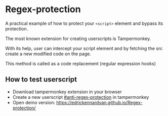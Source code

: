# Regex-protection
A practical example of how to protect your `<script>` element and bypass its protection.
  
  The most known extension for creating userscripts is Tampermonkey.

  With its help, user can intercept your script element and by fetching the src create a new modified code on the page.
  
  This method is called as a code replacement (regular expression hooks)
  
  How to test userscript
  ---------------
  - Download tampermonkey extension in your browser
  - Create a new userscript [#anti-regex-protection](./anti-regex-protection.js) in tampermonkey
  - Open demo version: https://edrickennardyan.github.io/Regex-protection/
